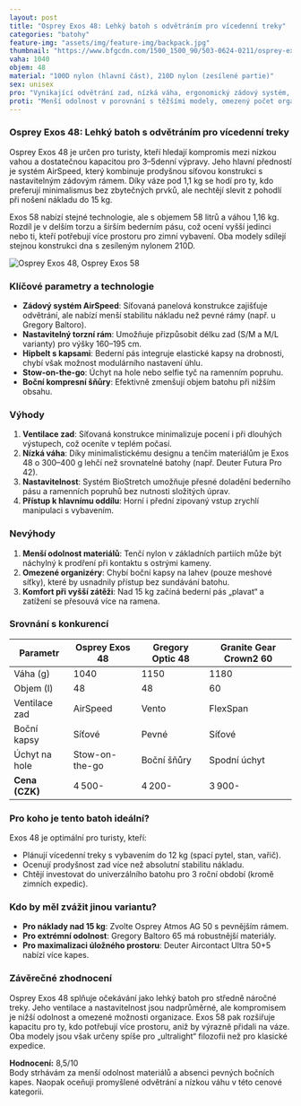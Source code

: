 ```yaml
---
layout: post
title: "Osprey Exos 48: Lehký batoh s odvětráním pro vícedenní treky"
categories: "batohy"
feature-img: "assets/img/feature-img/backpack.jpg"
thumbnail: "https://www.bfgcdn.com/1500_1500_90/503-0624-0211/osprey-exos-48-mountaineering-backpack.jpg"
vaha: 1040
objem: 48
material: "100D nylon (hlavní část), 210D nylon (zesílené partie)"
sex: unisex
pro: "Vynikající odvětrání zad, nízká váha, ergonomický zádový systém, praktické úložné možnosti"
proti: "Menší odolnost v porovnání s těžšími modely, omezený počet organizérů, tenčí popruhy při plném zatížení"
---
```


### Osprey Exos 48: Lehký batoh s odvětráním pro vícedenní treky

Osprey Exos 48 je určen pro turisty, kteří hledají kompromis mezi nízkou vahou a dostatečnou kapacitou pro 3–5denní výpravy. Jeho hlavní předností je systém AirSpeed, který kombinuje prodyšnou síťovou konstrukci s nastavitelným zádovým rámem. Díky váze pod 1,1 kg se hodí pro ty, kdo preferují minimalismus bez zbytečných prvků, ale nechtějí slevit z pohodlí při nošení nákladu do 15 kg.

Exos 58 nabízí stejné technologie, ale s objemem 58 litrů a váhou 1,16 kg. Rozdíl je v delším torzu a širším bederním pásu, což ocení vyšší jedinci nebo ti, kteří potřebují více prostoru pro zimní vybavení. Oba modely sdílejí stejnou konstrukci dna s zesíleným nylonem 210D.

![Osprey Exos 48, Osprey Exos 58](https://res.cloudinary.com/dvwv5cne3/image/fetch/w_auto,h_450,c_fill,g_auto,f_auto,q_auto/https://www.bfgcdn.com/1500_1500_90/503-0624-0211/osprey-exos-48-mountaineering-backpack.jpg)

### Klíčové parametry a technologie

- **Zádový systém AirSpeed**: Síťovaná panelová konstrukce zajišťuje odvětrání, ale nabízí menší stabilitu nákladu než pevné rámy (např. u Gregory Baltoro).
- **Nastavitelný torzní rám**: Umožňuje přizpůsobit délku zad (S/M a M/L varianty) pro výšky 160–195 cm.
- **Hipbelt s kapsami**: Bederní pás integruje elastické kapsy na drobnosti, chybí však možnost modulárního nastavení úhlu.
- **Stow-on-the-go**: Úchyt na hole nebo selfie tyč na ramenním popruhu.
- **Boční kompresní šňůry**: Efektivně zmenšují objem batohu při nižším obsahu.

### Výhody

1. **Ventilace zad**: Síťovaná konstrukce minimalizuje pocení i při dlouhých výstupech, což oceníte v teplém počasí.
2. **Nízká váha**: Díky minimalistickému designu a tenčím materiálům je Exos 48 o 300–400 g lehčí než srovnatelné batohy (např. Deuter Futura Pro 42).
3. **Nastavitelnost**: Systém BioStretch umožňuje přesné doladění bederního pásu a ramenních popruhů bez nutnosti složitých úprav.
4. **Přístup k hlavnímu oddílu**: Horní i přední zipovaný vstup zrychlí manipulaci s vybavením.

### Nevýhody

1. **Menší odolnost materiálů**: Tenčí nylon v základních partiích může být náchylný k prodření při kontaktu s ostrými kameny.
2. **Omezené organizéry**: Chybí boční kapsy na lahev (pouze meshové síťky), které by usnadnily přístup bez sundávání batohu.
3. **Komfort při vyšší zátěži**: Nad 15 kg začíná bederní pás „plavat“ a zatížení se přesouvá více na ramena.

### Srovnání s konkurencí

| Parametr           | Osprey Exos 48 | Gregory Optic 48 | Granite Gear Crown2 60 |
|---------------------|----------------|------------------|------------------------|
| Váha (g)            | 1040           | 1150             | 1180                   |
| Objem (l)           | 48             | 48               | 60                     |
| Ventilace zad       | AirSpeed       | Vento            | FlexSpan               |
| Boční kapsy         | Síťové         | Pevné            | Síťové                 |
| Úchyt na hole       | Stow-on-the-go | Boční šňůry      | Spodní úchyt           |
| **Cena (CZK)**      | 4 500\-        | 4 200\-          | 3 900\-                |

### Pro koho je tento batoh ideální?

Exos 48 je optimální pro turisty, kteří:
- Plánují vícedenní treky s vybavením do 12 kg (spací pytel, stan, vařič).
- Ocenují prodyšnost zad více než absolutní stabilitu nákladu.
- Chtějí investovat do univerzálního batohu pro 3 roční období (kromě zimních expedic).

### Kdo by měl zvážit jinou variantu?

- **Pro náklady nad 15 kg**: Zvolte Osprey Atmos AG 50 s pevnějším rámem.
- **Pro extrémní odolnost**: Gregory Baltoro 65 má robustnější materiály.
- **Pro maximalizaci úložného prostoru**: Deuter Aircontact Ultra 50+5 nabízí více kapes.

### Závěrečné zhodnocení

Osprey Exos 48 splňuje očekávání jako lehký batoh pro středně náročné treky. Jeho ventilace a nastavitelnost jsou nadprůměrné, ale kompromisem je nižší odolnost a omezené možnosti organizace. Exos 58 pak rozšiřuje kapacitu pro ty, kdo potřebují více prostoru, aniž by výrazně přidali na váze. Oba modely jsou však určeny spíše pro „ultralight“ filozofii než pro klasické expedice.

**Hodnocení:** 8,5/10  
Body strhávám za menší odolnost materiálů a absenci pevných bočních kapes. Naopak oceňuji promyšlené odvětrání a nízkou váhu v této cenové kategorii.